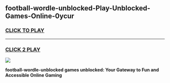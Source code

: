 
## football-wordle-unblocked-Play-Unblocked-Games-Online-0ycur
<h3>
<a href="https://premium76.site?title=football-wordle-unblocked&ref=25A">CLICK TO PLAY</a></h3>
<hr>

<h3>
<a href="https://premium76.site?title=football-wordle-unblocked&ref=25A">CLICK 2 PLAY</a>
  
</h3>

<a href="https://premium76.site?title=football-wordle-unblocked&ref=25A"><img src="https://clearcache.store/games.png"></a>


**football-wordle-unblocked games unblocked: Your Gateway to Fun and Accessible Online Gaming**
